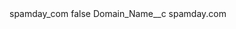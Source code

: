<?xml version="1.0" encoding="UTF-8"?>
<CustomMetadata xmlns="http://soap.sforce.com/2006/04/metadata" xmlns:xsi="http://www.w3.org/2001/XMLSchema-instance" xmlns:xsd="http://www.w3.org/2001/XMLSchema">
    <label>spamday_com</label>
    <protected>false</protected>
    <values>
        <field>Domain_Name__c</field>
        <value xsi:type="xsd:string">spamday.com</value>
    </values>
</CustomMetadata>
